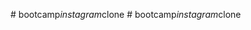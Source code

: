 
#   b o o t c a m p _ i n s t a g r a m _ c l o n e  
 #   b o o t c a m p _ i n s t a g r a m _ c l o n e  
 